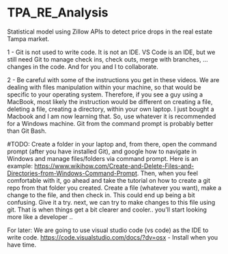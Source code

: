 # TPA_RE_Analysis
Statistical model using Zillow APIs to detect price drops in the real estate Tampa market.

1 - Git is not used to write code. It is not an IDE. VS Code is an IDE, but we still need Git to manage check ins, check outs, merge with branches, ... changes in the code. And for you and I to collaborate. 

2 - Be careful with some of the instructions you get in these videos. We are dealing with files manipulation within your machine, so that would be specific to your operating system. Therefore, if you see a guy using a MacBook, most likely the instruction would be different on creating a file, deleting a file, creating a directory, within your own laptop. I just bought a Macbook and I am now learning that. So, use whatever it is recommended for a Windows machine. Git from the command prompt is probably better than Git Bash.

#TODO: Create a folder in your laptop and, from there, open the command prompt (after you have installed Git), and google how to navigate in Windows and manage files/folders via command prompt. Here is an example: https://www.wikihow.com/Create-and-Delete-Files-and-Directories-from-Windows-Command-Prompt. Then, when you feel comfortable with it, go ahead and take the tutorial on how to create a git repo from that folder you created. Create a file (whatever you want), make a change to the file, and then check in. This could end up being a bit confusing. Give it a try. next, we can try to make changes to this file using git. That is when things get a bit clearer and cooler.. you'll start looking more like a developer .. 



For later: We are going to use visual studio code (vs code) as the IDE to write code. https://code.visualstudio.com/docs/?dv=osx - Install when you have time.

